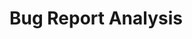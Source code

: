 # Bug Report Analysis
<style>
![](https://github.com/AndroidTestBugReport/ReCDroid/blob/master/bug%20reports%20analysis/gitcl.jpg)

We have crawled android bug reports in first 50 pages of google and first 30 pages of github.

Based on them, we summarized our nlp pattern.

The raw data set after we crawl is at google link: https://drive.google.com/open?id=11KwJdCdYfds63xUCWV5c1Mb1EhtfK1Lx

## Analysis result:

In github, we crawled 3,233 bug reports. There are 501 bug reports with crash and reproduce steps.

In google code, we crawled 7,666 bug reports. There are 312 bug reports with crash and reproduce steps.

We only analysis 501 and 312 bug reports.

### How many bug reports has action key words

google code:

- go 74
- tap 4
- choose 4
- launch 19
- press 9
- pick 1
- open 39
- click 15
- select 13
- write 6
- insert 2
- add 34
- set 40
- enter 7
- put 16
- input 4
- type 7
- change 9
- fill 2


github:
- go 84
- tap 11
- choose 2
- launch 11
- press 9
- pick 4
- open 51
- click 22
- select 18
- write 5
- insert 2
- add 40
- set 52
- enter 9
- put 13
- input 6
- type 15
- change 24
- fill 1

## How many bug report has our nlp patterns

google code:

- CR2 1
- CR3 18
- CR1 40
- CR6 1
- CR7 13
- CR4 47
- CR5 0
- TR14 36
- TR11 0
- TR10 0
- TR13 41
- TR12 0
- TR9 1
- TR8 1
- TR1 25
- TR3 1
- TR2 6
- TR5 9
- TR4 8
- TR7 1
- TR6 1




github: 

- CR2 5
- CR3 52
- CR1 62
- CR6 2
- CR7 15
- CR4 69
- CR5 1
- TR14 38
- TR11 0
- TR10 2
- TR13 55
- TR12 0
- TR9 0
- TR8 6
- TR1 34
- TR3 3
- TR2 9
- TR5 5
- TR4 11
- TR7 2
- TR6 2
